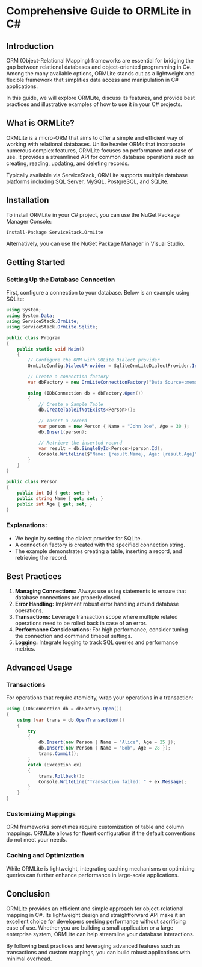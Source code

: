 <!-- 2025-03-31T03:04:11Z -->

# Comprehensive Guide to ORMLite in C#

## Introduction
ORM (Object-Relational Mapping) frameworks are essential for bridging the gap between relational databases and object-oriented programming in C#. Among the many available options, ORMLite stands out as a lightweight and flexible framework that simplifies data access and manipulation in C# applications.

In this guide, we will explore ORMLite, discuss its features, and provide best practices and illustrative examples of how to use it in your C# projects.

## What is ORMLite?
ORMLite is a micro-ORM that aims to offer a simple and efficient way of working with relational databases. Unlike heavier ORMs that incorporate numerous complex features, ORMLite focuses on performance and ease of use. It provides a streamlined API for common database operations such as creating, reading, updating, and deleting records.

Typically available via ServiceStack, ORMLite supports multiple database platforms including SQL Server, MySQL, PostgreSQL, and SQLite.

## Installation
To install ORMLite in your C# project, you can use the NuGet Package Manager Console:

```
Install-Package ServiceStack.OrmLite
```

Alternatively, you can use the NuGet Package Manager in Visual Studio.

## Getting Started
### Setting Up the Database Connection
First, configure a connection to your database. Below is an example using SQLite:

```csharp
using System;
using System.Data;
using ServiceStack.OrmLite;
using ServiceStack.OrmLite.Sqlite;

public class Program
{
    public static void Main()
    {
        // Configure the ORM with SQLite Dialect provider
        OrmLiteConfig.DialectProvider = SqliteOrmLiteDialectProvider.Instance;

        // Create a connection factory
        var dbFactory = new OrmLiteConnectionFactory("Data Source=:memory:", SqliteOrmLiteDialectProvider.Instance);

        using (IDbConnection db = dbFactory.Open())
        {
            // Create a Sample Table
            db.CreateTableIfNotExists<Person>();

            // Insert a record
            var person = new Person { Name = "John Doe", Age = 30 };
            db.Insert(person);

            // Retrieve the inserted record
            var result = db.SingleById<Person>(person.Id);
            Console.WriteLine($"Name: {result.Name}, Age: {result.Age}");
        }
    }
}

public class Person
{
    public int Id { get; set; }
    public string Name { get; set; }
    public int Age { get; set; }
}
```

### Explanations:
- We begin by setting the dialect provider for SQLite.
- A connection factory is created with the specified connection string.
- The example demonstrates creating a table, inserting a record, and retrieving the record.

## Best Practices
1. **Managing Connections:** Always use `using` statements to ensure that database connections are properly closed.
2. **Error Handling:** Implement robust error handling around database operations.
3. **Transactions:** Leverage transaction scope where multiple related operations need to be rolled back in case of an error.
4. **Performance Considerations:** For high performance, consider tuning the connection and command timeout settings.
5. **Logging:** Integrate logging to track SQL queries and performance metrics.

## Advanced Usage
### Transactions
For operations that require atomicity, wrap your operations in a transaction:

```csharp
using (IDbConnection db = dbFactory.Open())
{
    using (var trans = db.OpenTransaction())
    {
        try
        {
            db.Insert(new Person { Name = "Alice", Age = 25 });
            db.Insert(new Person { Name = "Bob", Age = 28 });
            trans.Commit();
        }
        catch (Exception ex)
        {
            trans.Rollback();
            Console.WriteLine("Transaction failed: " + ex.Message);
        }
    }
}
```

### Customizing Mappings
ORM frameworks sometimes require customization of table and column mappings. ORMLite allows for fluent configuration if the default conventions do not meet your needs.

### Caching and Optimization
While ORMLite is lightweight, integrating caching mechanisms or optimizing queries can further enhance performance in large-scale applications.

## Conclusion
ORMLite provides an efficient and simple approach for object-relational mapping in C#. Its lightweight design and straightforward API make it an excellent choice for developers seeking performance without sacrificing ease of use. Whether you are building a small application or a large enterprise system, ORMLite can help streamline your database interactions.

By following best practices and leveraging advanced features such as transactions and custom mappings, you can build robust applications with minimal overhead.
